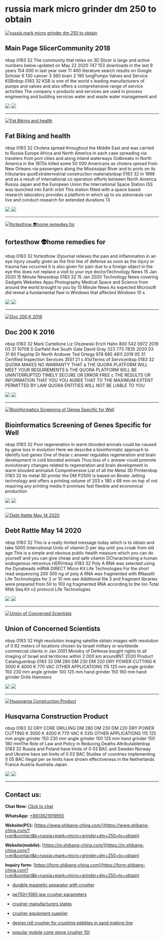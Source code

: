 # russia mark micro grinder dm 250 to obtain

<a href="https://swt.shibang-china.com/?l=en&img&k=russia+mark+micro+grinder+dm+250+to+obtain" target="_blank">![russia mark micro grinder dm 250 to obtain](http://static.shibang-china.com/all-800x300/763.jpg)</a>

## Main Page SlicerCommunity 2018
nbsp 0183 32 The community that relies on 3D Slicer is large and active numbers below updated on May 22 2020 747 153 downloads in the last 9 years 154 000 in last year over 11 400 literature search results on Google Scholar 6 130 cancer 3 360 brain 2 190 lungPumps Valves and Service KSBnbsp 0183 32 KSB is one of the world s leading manufacturers of pumps and valves and also offers a comprehensive range of service activities The company s products and services are used in process engineering and building services water and waste water management and


<a href="https://whatsapp.shibangsoft.com/WhatsApp.php" target="_blank" title="WhatsApp">![](http://static.shibang-china.com/icon/whatsapp.png)</a> <a href="https://swt.shibang-china.com/?l=en&icon&k=russia+mark+micro+grinder+dm+250+to+obtain" target="_blank">![](http://static.shibang-china.com/icon/chat-en.png)</a>

---

<a href="https://swt.shibang-china.com/?l=en&img&k=russia+mark+micro+grinder+dm+250+to+obtain" target="_blank">![Fat Biking and health](http://static.shibang-china.com/all-800x300/253.jpg)</a>

## Fat Biking and health
nbsp 0183 32 Cholera spread throughout the Middle East and was carried to Russia Europe Africa and North America in each case spreading via travelers from port cities and along inland waterways Outbreaks in North America in the 1870s killed some 50 000 Americans as cholera spread from New Orleans via passengers along the Mississippi River and to ports on its tributaries quotExtraterrestrial construction materialsnbsp 0183 32 In 1998 and as a result of international co operation efforts between North America Russia Japan and the European Union the International Space Station ISS was launched into Earth orbit This station fitted with a space based research laboratory provides a platform in which up to six astronauts can live and conduct research for extended durations 13


<a href="https://whatsapp.shibangsoft.com/WhatsApp.php" target="_blank" title="WhatsApp">![](http://static.shibang-china.com/icon/whatsapp.png)</a> <a href="https://swt.shibang-china.com/?l=en&icon&k=russia+mark+micro+grinder+dm+250+to+obtain" target="_blank">![](http://static.shibang-china.com/icon/chat-en.png)</a>

---

<a href="https://swt.shibang-china.com/?l=en&img&k=russia+mark+micro+grinder+dm+250+to+obtain" target="_blank">![fortesthow 👽home remedies for](http://static.shibang-china.com/all-800x300/23.jpg)</a>

## fortesthow 👽home remedies for
nbsp 0183 32 fortesthow 😒journal relieves the pain and inflammation in an eye injury usually given as the first line of defense as soon as the injury or trauma has occurred It is also given for pain due to a foreign object in the eye this does not replace a visit to your eye doctorTechnology News 15 Jan 2020 15 Minute Newsnbsp 0183 32 15 Jan 2020 Technology News covering Gadgets Websites Apps Photography Medical Space and Science from around the world brought to you by 15 Minute News As expected Microsoft did reveal a fundamental flaw in Windows that affected Windows 10 s


<a href="https://whatsapp.shibangsoft.com/WhatsApp.php" target="_blank" title="WhatsApp">![](http://static.shibang-china.com/icon/whatsapp.png)</a> <a href="https://swt.shibang-china.com/?l=en&icon&k=russia+mark+micro+grinder+dm+250+to+obtain" target="_blank">![](http://static.shibang-china.com/icon/chat-en.png)</a>

---

<a href="https://swt.shibang-china.com/?l=en&img&k=russia+mark+micro+grinder+dm+250+to+obtain" target="_blank">![Doc 200 K 2016](http://static.shibang-china.com/all-800x300/991.jpg)</a>

## Doc 200 K 2016
nbsp 0183 32 Mark Cartellone Liz Olszewski Erich Hahn 800 542 0972 2019 03 31 10708 S Garfield Ave South Gate David Gray 323 773 7835 2020 03 31 80 Flagship Dr North Andover Ted Ortega 978 685 4811 2019 05 31 Certified Inspection Services 3551 21 s 41stTerms of Servicenbsp 0183 32 QUORA MAKES NO WARRANTY THAT a THE QUORA PLATFORM WILL MEET YOUR REQUIREMENTS b THE QUORA PLATFORM WILL BE UNINTERRUPTED TIMELY SECURE OR ERROR FREE c THE RESULTS OR INFORMATION THAT YOU YOU AGREE THAT TO THE MAXIMUM EXTENT PERMITTED BY LAW QUORA ENTITIES WILL NOT BE LIABLE TO YOU


<a href="https://whatsapp.shibangsoft.com/WhatsApp.php" target="_blank" title="WhatsApp">![](http://static.shibang-china.com/icon/whatsapp.png)</a> <a href="https://swt.shibang-china.com/?l=en&icon&k=russia+mark+micro+grinder+dm+250+to+obtain" target="_blank">![](http://static.shibang-china.com/icon/chat-en.png)</a>

---

<a href="https://swt.shibang-china.com/?l=en&img&k=russia+mark+micro+grinder+dm+250+to+obtain" target="_blank">![Bioinformatics Screening of Genes Specific for Well](http://static.shibang-china.com/all-800x300/1384.jpg)</a>

## Bioinformatics Screening of Genes Specific for Well
nbsp 0183 32 Poor regeneration in warm blooded animals could be caused by gene loss in evolution Here we describe a bioinformatic approach to identify lost genes One of these c answer regulates regeneration and brain development in cold blooded animals Thus loss of c answer could promote evolutionary changes related to regeneration and brain development in warm blooded animalsA Comprehensive List of all the Metal 3D Printernbsp 0183 32 Its metal 3D printer the DM P2500 is based on Binder Jetting technology and offers a printing volume of 203 x 180 x 69 mm on top of not requiring any printing media It promises fast flexible and economical production


<a href="https://whatsapp.shibangsoft.com/WhatsApp.php" target="_blank" title="WhatsApp">![](http://static.shibang-china.com/icon/whatsapp.png)</a> <a href="https://swt.shibang-china.com/?l=en&icon&k=russia+mark+micro+grinder+dm+250+to+obtain" target="_blank">![](http://static.shibang-china.com/icon/chat-en.png)</a>

---

<a href="https://swt.shibang-china.com/?l=en&img&k=russia+mark+micro+grinder+dm+250+to+obtain" target="_blank">![Debt Rattle May 14 2020](http://static.shibang-china.com/all-800x300/1070.jpg)</a>

## Debt Rattle May 14 2020
nbsp 0183 32 This is a really limited message today which is to obtain and take 5000 International Units of vitamin D per day until you croak from old age This is a simple and obvious public health measure which you can do yourself and you can give cheap and safe vitamin DCharacterising a human endogenous retrovirus HERVnbsp 0183 32 Poly A RNA was selected using the Dynabeads mRNA DIRECT Micro Kit Life Technologies For the short read sequencing 200 300 ng of poly A RNA was fragmented with RNaseIII Life Technologies for 2 or 10 min see Additional file 3 and fragment libraries were prepared from 50 to 100 ng fragmented RNA according to the Ion Total RNA Seq Kit v2 protocol Life Technologies


<a href="https://whatsapp.shibangsoft.com/WhatsApp.php" target="_blank" title="WhatsApp">![](http://static.shibang-china.com/icon/whatsapp.png)</a> <a href="https://swt.shibang-china.com/?l=en&icon&k=russia+mark+micro+grinder+dm+250+to+obtain" target="_blank">![](http://static.shibang-china.com/icon/chat-en.png)</a>

---

<a href="https://swt.shibang-china.com/?l=en&img&k=russia+mark+micro+grinder+dm+250+to+obtain" target="_blank">![Union of Concerned Scientists](http://static.shibang-china.com/all-800x300/859.jpg)</a>

## Union of Concerned Scientists
nbsp 0183 32 High resolution imaging satellite obtain images with resolution of 0 82 meters of locations chosen by Israeli military or worldwide commercial clients in Jan 2001 Ministry of Defense bought rights to all imaging of Israel and territories within 2 000 km aroundINT 2020 Product Cataloguenbsp 0183 32 DM 280 DM 230 DM 220 DRY POWER CUTTING K 3000 K 4000 K 770 VAC OTHER APPLICATIONS 115 125 mm angle grinder 150 230 mm angle grinder 100 125 mm hand grinder 150 180 mm hand grinder Drills Hammers


<a href="https://whatsapp.shibangsoft.com/WhatsApp.php" target="_blank" title="WhatsApp">![](http://static.shibang-china.com/icon/whatsapp.png)</a> <a href="https://swt.shibang-china.com/?l=en&icon&k=russia+mark+micro+grinder+dm+250+to+obtain" target="_blank">![](http://static.shibang-china.com/icon/chat-en.png)</a>

---

<a href="https://swt.shibang-china.com/?l=en&img&k=russia+mark+micro+grinder+dm+250+to+obtain" target="_blank">![Husqvarna Construction Product](http://static.shibang-china.com/all-800x300/849.jpg)</a>

## Husqvarna Construction Product
nbsp 0183 32 DRY CORE DRILLING DM 280 DM 230 DM 220 DRY POWER CUTTING K 3000 K 4000 K 770 VAC K 535i OTHER APPLICATIONS 115 125 mm angle grinder 150 230 mm angle grinder 100 125 mm hand grinder 150 180 mmThe Role of Law and Policy in Reducing Deaths Attributablenbsp 0183 32 Russia and Poland have limits of 0 03 BAC and Sweden Norway and Ukraine have set limits of 0 02 BAC Studies of countries implementing 0 05 BAC illegal per se limits have shown effectiveness in the Netherlands France Austria Australia Japan


<a href="https://whatsapp.shibangsoft.com/WhatsApp.php" target="_blank" title="WhatsApp">![](http://static.shibang-china.com/icon/whatsapp.png)</a> <a href="https://swt.shibang-china.com/?l=en&icon&k=russia+mark+micro+grinder+dm+250+to+obtain" target="_blank">![](http://static.shibang-china.com/icon/chat-en.png)</a>

---
## Contact us:

**Chat Now:** [Click to chat](https://swt.shibang-china.com?l=en&contact&k=russia+mark+micro+grinder+dm+250+to+obtain)

**WhatsApp:**  [+8613621919955](https://whatsapp.shibangsoft.com/WhatsApp.php)

**Website(PC):** [https://www.shibang-china.com/](https://www.shibang-china.com/?l=en&contact&k=russia+mark+micro+grinder+dm+250+to+obtain)

**Website(mobile):** [https://m.shibang-china.com/](https://m.shibang-china.com/?l=en&contact&k=russia+mark+micro+grinder+dm+250+to+obtain)

**Inquiry form:** [https://form.shibang-china.com](https://form.shibang-china.com?l=en&contact&k=russia+mark+micro+grinder+dm+250+to+obtain)

* [durable magnetic separator with crusher](../166/durable%20magnetic%20separator%20with%20crusher.md)

* [pe750×1060 jaw crusher parameters](../168/pe750%C3%971060%20jaw%20crusher%20parameters.md)

* [crusher manufacturers states](../169/crusher%20manufacturers%20states.md)

* [crusher equipment supplier](../170/crusher%20equipment%20supplier.md)

* [design roll crusher for crushing pebbles in sand making line](../167/design%20roll%20crusher%20for%20crushing%20pebbles%20in%20sand%20making%20line.md)

* [popular mobile cone stone crusher 10t](../167/popular%20mobile%20cone%20stone%20crusher%2010t.md)